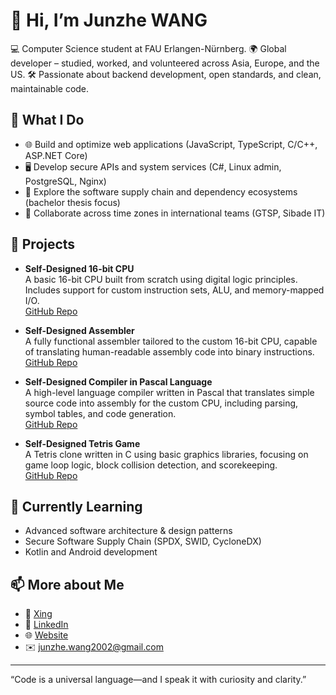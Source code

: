 # 👋 Hi, I’m Junzhe WANG

💻 Computer Science student at FAU Erlangen-Nürnberg.
🌍 Global developer – studied, worked, and volunteered across Asia, Europe, and the US.
🛠️ Passionate about backend development, open standards, and clean, maintainable code.

## 🚀 What I Do

- 🌐 Build and optimize web applications (JavaScript, TypeScript, C/C++, ASP.NET Core)
- 🖥️ Develop secure APIs and system services (C#, Linux admin, PostgreSQL, Nginx)
- 🧪 Explore the software supply chain and dependency ecosystems (bachelor thesis focus)
- 🤝 Collaborate across time zones in international teams (GTSP, Sibade IT)


## 🧩 Projects

- **Self-Designed 16-bit CPU**  
  A basic 16-bit CPU built from scratch using digital logic principles. Includes support for custom instruction sets, ALU, and memory-mapped I/O.  
  [GitHub Repo](https://github.com/J-M-W0/CPU)

- **Self-Designed Assembler**  
  A fully functional assembler tailored to the custom 16-bit CPU, capable of translating human-readable assembly code into binary instructions.  
  [GitHub Repo](https://github.com/J-M-W0/Assembler)

- **Self-Designed Compiler in Pascal Language**  
  A high-level language compiler written in Pascal that translates simple source code into assembly for the custom CPU, including parsing, symbol tables, and code generation.  
  [GitHub Repo](https://github.com/J-M-W0/Compiler-in-Pascal)

- **Self-Designed Tetris Game**  
  A Tetris clone written in C using basic graphics libraries, focusing on game loop logic, block collision detection, and scorekeeping.  
  [GitHub Repo](https://github.com/J-M-W0/Tetris-in-C)

  
## 🌱 Currently Learning

- Advanced software architecture & design patterns  
- Secure Software Supply Chain (SPDX, SWID, CycloneDX)  
- Kotlin and Android development  

## 📫 More about Me

- 💼 [Xing](https://www.xing.com/profile/JUNZHE_WANG/web_profiles/)
- 💼 [LinkedIn](https://www.linkedin.com/in/junzhe-wang-a4984b294/)
- 🌐 [Website](https://www.junzhe.de)
- ✉️ junzhe.wang2002@gmail.com

---

“Code is a universal language—and I speak it with curiosity and clarity.”
<!---
J-M-W0/J-M-W0 is a ✨ special ✨ repository because its `README.md` (this file) appears on your GitHub profile.
You can click the Preview link to take a look at your changes.
--->
